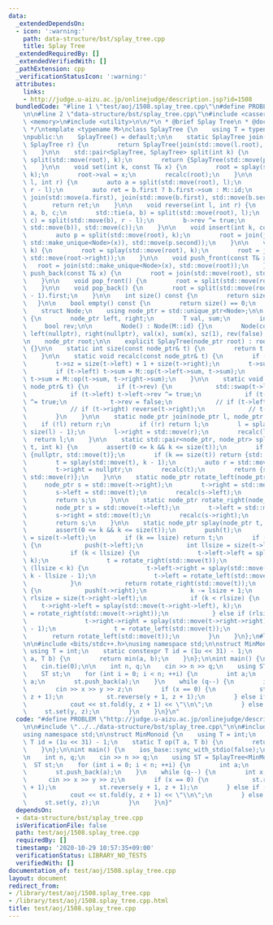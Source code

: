 ```yaml
---
data:
  _extendedDependsOn:
  - icon: ':warning:'
    path: data-structure/bst/splay_tree.cpp
    title: Splay Tree
  _extendedRequiredBy: []
  _extendedVerifiedWith: []
  _pathExtension: cpp
  _verificationStatusIcon: ':warning:'
  attributes:
    links:
    - http://judge.u-aizu.ac.jp/onlinejudge/description.jsp?id=1508
  bundledCode: "#line 1 \"test/aoj/1508.splay_tree.cpp\"\n#define PROBLEM \"http://judge.u-aizu.ac.jp/onlinejudge/description.jsp?id=1508\"\
    \n\n#line 2 \"data-structure/bst/splay_tree.cpp\"\n#include <cassert>\n#include\
    \ <memory>\n#include <utility>\n\n/*\n * @brief Splay Tree\n * @docs docs/data-structure/bst/splay_tree.md\n\
    \ */\ntemplate <typename M>\nclass SplayTree {\n    using T = typename M::T;\n\
    \npublic:\n    SplayTree() = default;\n\n    static SplayTree join(SplayTree l,\
    \ SplayTree r) {\n        return SplayTree(join(std::move(l.root), std::move(r.root)));\n\
    \    }\n\n    std::pair<SplayTree, SplayTree> split(int k) {\n        auto p =\
    \ split(std::move(root), k);\n        return {SplayTree(std::move(p.first)), SplayTree(std::move(p.second))};\n\
    \    }\n\n    void set(int k, const T& x) {\n        root = splay(std::move(root),\
    \ k);\n        root->val = x;\n        recalc(root);\n    }\n\n    T fold(int\
    \ l, int r) {\n        auto a = split(std::move(root), l);\n        auto b = split(std::move(a.second),\
    \ r - l);\n        auto ret = b.first ? b.first->sum : M::id;\n        root =\
    \ join(std::move(a.first), join(std::move(b.first), std::move(b.second)));\n \
    \       return ret;\n    }\n\n    void reverse(int l, int r) {\n        node_ptr\
    \ a, b, c;\n        std::tie(a, b) = split(std::move(root), l);\n        std::tie(b,\
    \ c) = split(std::move(b), r - l);\n        b->rev ^= true;\n        root = join(join(std::move(a),\
    \ std::move(b)), std::move(c));\n    }\n\n    void insert(int k, const T& x) {\n\
    \        auto p = split(std::move(root), k);\n        root = join(join(std::move(p.first),\
    \ std::make_unique<Node>(x)), std::move(p.second));\n    }\n\n    void erase(int\
    \ k) {\n        root = splay(std::move(root), k);\n        root = join(std::move(root->left),\
    \ std::move(root->right));\n    }\n\n    void push_front(const T& x) {\n     \
    \   root = join(std::make_unique<Node>(x), std::move(root));\n    }\n\n    void\
    \ push_back(const T& x) {\n        root = join(std::move(root), std::make_unique<Node>(x));\n\
    \    }\n\n    void pop_front() {\n        root = split(std::move(root), 1).second;\n\
    \    }\n\n    void pop_back() {\n        root = split(std::move(root), size()\
    \ - 1).first;\n    }\n\n    int size() const {\n        return size(root);\n \
    \   }\n\n    bool empty() const {\n        return size() == 0;\n    }\n\nprotected:\n\
    \    struct Node;\n    using node_ptr = std::unique_ptr<Node>;\n\n    struct Node\
    \ {\n        node_ptr left, right;\n        T val, sum;\n        int sz;\n   \
    \     bool rev;\n\n        Node() : Node(M::id) {}\n        Node(const T& x) :\
    \ left(nullptr), right(nullptr), val(x), sum(x), sz(1), rev(false) {}\n    };\n\
    \n    node_ptr root;\n\n    explicit SplayTree(node_ptr root) : root(std::move(root))\
    \ {}\n\n    static int size(const node_ptr& t) {\n        return t ? t->sz : 0;\n\
    \    }\n\n    static void recalc(const node_ptr& t) {\n        if (!t) return;\n\
    \        t->sz = size(t->left) + 1 + size(t->right);\n        t->sum = t->val;\n\
    \        if (t->left) t->sum = M::op(t->left->sum, t->sum);\n        if (t->right)\
    \ t->sum = M::op(t->sum, t->right->sum);\n    }\n\n    static void push(const\
    \ node_ptr& t) {\n        if (t->rev) {\n            std::swap(t->left, t->right);\n\
    \            if (t->left) t->left->rev ^= true;\n            if (t->right) t->right->rev\
    \ ^= true;\n            t->rev = false;\n            // if (t->left) reverse(t->left);\n\
    \            // if (t->right) reverse(t->right);\n            // t->rev = false;\n\
    \        }\n    }\n\n    static node_ptr join(node_ptr l, node_ptr r) {\n    \
    \    if (!l) return r;\n        if (!r) return l;\n        l = splay(std::move(l),\
    \ size(l) - 1);\n        l->right = std::move(r);\n        recalc(l);\n      \
    \  return l;\n    }\n\n    static std::pair<node_ptr, node_ptr> split(node_ptr\
    \ t, int k) {\n        assert(0 <= k && k <= size(t));\n        if (k == 0) return\
    \ {nullptr, std::move(t)};\n        if (k == size(t)) return {std::move(t), nullptr};\n\
    \        t = splay(std::move(t), k - 1);\n        auto r = std::move(t->right);\n\
    \        t->right = nullptr;\n        recalc(t);\n        return {std::move(t),\
    \ std::move(r)};\n    }\n\n    static node_ptr rotate_left(node_ptr t) {\n   \
    \     node_ptr s = std::move(t->right);\n        t->right = std::move(s->left);\n\
    \        s->left = std::move(t);\n        recalc(s->left);\n        recalc(s);\n\
    \        return s;\n    }\n\n    static node_ptr rotate_right(node_ptr t) {\n\
    \        node_ptr s = std::move(t->left);\n        t->left = std::move(s->right);\n\
    \        s->right = std::move(t);\n        recalc(s->right);\n        recalc(s);\n\
    \        return s;\n    }\n\n    static node_ptr splay(node_ptr t, int k) {\n\
    \        assert(0 <= k && k <= size(t));\n        push(t);\n        int lsize\
    \ = size(t->left);\n        if (k == lsize) return t;\n        if (k < lsize)\
    \ {\n            push(t->left);\n            int llsize = size(t->left->left);\n\
    \            if (k < llsize) {\n                t->left->left = splay(std::move(t->left->left),\
    \ k);\n                t = rotate_right(std::move(t));\n            } else if\
    \ (llsize < k) {\n                t->left->right = splay(std::move(t->left->right),\
    \ k - llsize - 1);\n                t->left = rotate_left(std::move(t->left));\n\
    \            }\n            return rotate_right(std::move(t));\n        } else\
    \ {\n            push(t->right);\n            k -= lsize + 1;\n            int\
    \ rlsize = size(t->right->left);\n            if (k < rlsize) {\n            \
    \    t->right->left = splay(std::move(t->right->left), k);\n                t->right\
    \ = rotate_right(std::move(t->right));\n            } else if (rlsize < k) {\n\
    \                t->right->right = splay(std::move(t->right->right), k - rlsize\
    \ - 1);\n                t = rotate_left(std::move(t));\n            }\n     \
    \       return rotate_left(std::move(t));\n        }\n    }\n};\n#line 4 \"test/aoj/1508.splay_tree.cpp\"\
    \n\n#include <bits/stdc++.h>\nusing namespace std;\n\nstruct MinMonoid {\n   \
    \ using T = int;\n    static constexpr T id = (1u << 31) - 1;\n    static T op(T\
    \ a, T b) {\n        return min(a, b);\n    }\n};\n\nint main() {\n    ios_base::sync_with_stdio(false);\n\
    \    cin.tie(0);\n\n    int n, q;\n    cin >> n >> q;\n    using ST = SplayTree<MinMonoid>;\n\
    \    ST st;\n    for (int i = 0; i < n; ++i) {\n        int a;\n        cin >>\
    \ a;\n        st.push_back(a);\n    }\n    while (q--) {\n        int x, y, z;\n\
    \        cin >> x >> y >> z;\n        if (x == 0) {\n            st.reverse(y,\
    \ z + 1);\n            st.reverse(y + 1, z + 1);\n        } else if (x == 1) {\n\
    \            cout << st.fold(y, z + 1) << \"\\n\";\n        } else {\n       \
    \     st.set(y, z);\n        }\n    }\n}\n"
  code: "#define PROBLEM \"http://judge.u-aizu.ac.jp/onlinejudge/description.jsp?id=1508\"\
    \n\n#include \"../../data-structure/bst/splay_tree.cpp\"\n\n#include <bits/stdc++.h>\n\
    using namespace std;\n\nstruct MinMonoid {\n    using T = int;\n    static constexpr\
    \ T id = (1u << 31) - 1;\n    static T op(T a, T b) {\n        return min(a, b);\n\
    \    }\n};\n\nint main() {\n    ios_base::sync_with_stdio(false);\n    cin.tie(0);\n\
    \n    int n, q;\n    cin >> n >> q;\n    using ST = SplayTree<MinMonoid>;\n  \
    \  ST st;\n    for (int i = 0; i < n; ++i) {\n        int a;\n        cin >> a;\n\
    \        st.push_back(a);\n    }\n    while (q--) {\n        int x, y, z;\n  \
    \      cin >> x >> y >> z;\n        if (x == 0) {\n            st.reverse(y, z\
    \ + 1);\n            st.reverse(y + 1, z + 1);\n        } else if (x == 1) {\n\
    \            cout << st.fold(y, z + 1) << \"\\n\";\n        } else {\n       \
    \     st.set(y, z);\n        }\n    }\n}"
  dependsOn:
  - data-structure/bst/splay_tree.cpp
  isVerificationFile: false
  path: test/aoj/1508.splay_tree.cpp
  requiredBy: []
  timestamp: '2020-10-29 10:57:35+09:00'
  verificationStatus: LIBRARY_NO_TESTS
  verifiedWith: []
documentation_of: test/aoj/1508.splay_tree.cpp
layout: document
redirect_from:
- /library/test/aoj/1508.splay_tree.cpp
- /library/test/aoj/1508.splay_tree.cpp.html
title: test/aoj/1508.splay_tree.cpp
---
```

